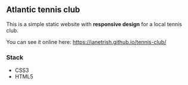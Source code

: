 ## Atlantic tennis club ##

This is a simple static website with **responsive design** for a local tennis club.  

You can see it online here: https://janetrish.github.io/tennis-club/

### Stack
- CSS3
- HTML5


